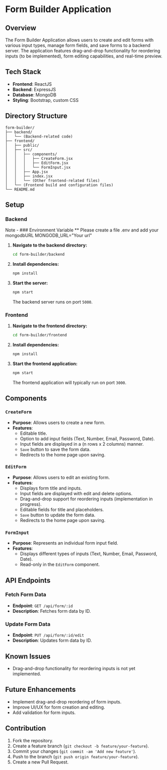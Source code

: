 

# Form Builder Application

## Overview

The Form Builder Application allows users to create and edit forms with various input types, manage form fields, and save forms to a backend server. The application features drag-and-drop functionality for reordering inputs (to be implemented), form editing capabilities, and real-time preview.

## Tech Stack

- **Frontend**: ReactJS 
- **Backend**: ExpressJS
- **Database**: MongoDB
- **Styling**: Bootstrap, custom CSS

## Directory Structure

```
form-builder/
├── backend/
│   └── (Backend-related code)
├── frontend/
│   ├── public/
│   ├── src/
│   │   ├── components/
│   │   │   ├── CreateForm.jsx
│   │   │   ├── EditForm.jsx
│   │   │   └── FormInput.jsx
│   │   ├── App.jsx
│   │   ├── index.jsx
│   │   └── (Other frontend-related files)
│   └── (Frontend build and configuration files)
└── README.md
```

## Setup


### Backend

Note - ### Environment Variable 
 ** Please create a file .env and add your mongodbURL
MONGODB_URL="Your url"

1. **Navigate to the backend directory:**

   ```bash
   cd form-builder/backend
   ```

2. **Install dependencies:**

   ```bash
   npm install
   ```

3. **Start the server:**

   ```bash
   npm start
   ```

   The backend server runs on port `5000`.

### Frontend

1. **Navigate to the frontend directory:**

   ```bash
   cd form-builder/frontend
   ```

2. **Install dependencies:**

   ```bash
   npm install
   ```

3. **Start the frontend application:**

   ```bash
   npm start
   ```

   The frontend application will typically run on port `3000`.

## Components

### `CreateForm`

- **Purpose**: Allows users to create a new form.
- **Features**:
  - Editable title.
  - Option to add input fields (Text, Number, Email, Password, Date).
  - Input fields are displayed in a (n rows x 2 columns) manner.
  - `Save` button to save the form data.
  - Redirects to the home page upon saving.

### `EditForm`

- **Purpose**: Allows users to edit an existing form.
- **Features**:
  - Displays form title and inputs.
  - Input fields are displayed with edit and delete options.
  - Drag-and-drop support for reordering inputs (implementation in progress).
  - Editable fields for title and placeholders.
  - `Save` button to update the form data.
  - Redirects to the home page upon saving.

### `FormInput`

- **Purpose**: Represents an individual form input field.
- **Features**:
  - Displays different types of inputs (Text, Number, Email, Password, Date).
  - Read-only in the `EditForm` component.

## API Endpoints

### Fetch Form Data

- **Endpoint**: `GET /api/form/:id`
- **Description**: Fetches form data by ID.

### Update Form Data

- **Endpoint**: `PUT /api/form/:id/edit`
- **Description**: Updates form data by ID.

## Known Issues

- Drag-and-drop functionality for reordering inputs is not yet implemented.

## Future Enhancements

- Implement drag-and-drop reordering of form inputs.
- Improve UI/UX for form creation and editing.
- Add validation for form inputs.

## Contribution

1. Fork the repository.
2. Create a feature branch (`git checkout -b feature/your-feature`).
3. Commit your changes (`git commit -am 'Add new feature'`).
4. Push to the branch (`git push origin feature/your-feature`).
5. Create a new Pull Request.

